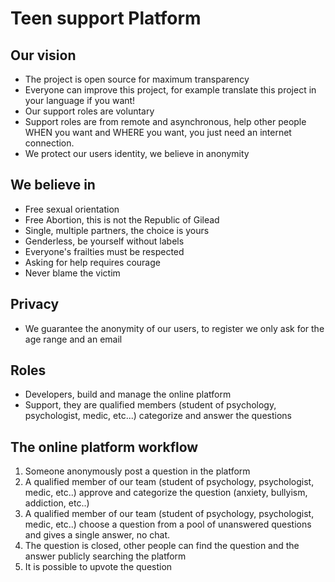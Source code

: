 # Teen support Platform

## Our vision
* The project is open source for maximum transparency
* Everyone can improve this project, for example translate this project in your language if you want!
* Our support roles are voluntary
* Support roles are from remote and asynchronous, help other people WHEN you want and WHERE you want, you just need an internet connection.
* We protect our users identity, we believe in anonymity

## We believe in
* Free sexual orientation
* Free Abortion, this is not the Republic of Gilead
* Single, multiple partners, the choice is yours 
* Genderless, be yourself without labels
* Everyone's frailties must be respected
* Asking for help requires courage
* Never blame the victim

## Privacy
* We guarantee the anonymity of our users, to register we only ask for the age range and an email

## Roles
* Developers, build and manage the online platform
* Support, they are qualified members (student of psychology, psychologist, medic, etc...) categorize and answer the questions 

## The online platform workflow
1. Someone anonymously post a question in the platform
2. A qualified member of our team (student of psychology, psychologist, medic, etc..) approve and categorize the question (anxiety, bullyism, addiction, etc..)
3. A qualified member of our team (student of psychology, psychologist, medic, etc..) choose a question from a pool of unanswered questions and gives a single answer, no chat.
4. The question is closed, other people can find the question and the answer publicly searching the platform
5. It is possible to upvote the question


